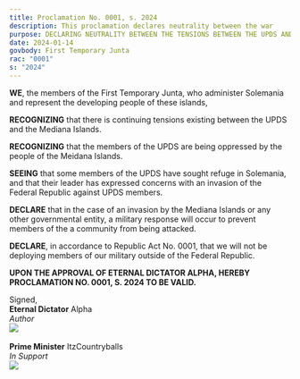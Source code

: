 ```yaml
---
title: Proclamation No. 0001, s. 2024
description: This proclamation declares neutrality between the war
purpose: DECLARING NEUTRALITY BETWEEN THE TENSIONS BETWEEN THE UPDS AND THE MEDIANA ISLANDS.
date: 2024-01-14
govbody: First Temporary Junta
rac: "0001"
s: "2024"
---
```


<p>
<b><span class="text-3xl font-bold">W</span>E</b>, the members of the First Temporary Junta, who administer Solemania and represent the developing people of these islands,

**RECOGNIZING** that there is continuing tensions existing between the UPDS and the Mediana Islands.

**RECOGNIZING** that the members of the UPDS are being oppressed by the people of the Meidana Islands.

**SEEING** that some members of the UPDS have sought refuge in Solemania, and that their leader has expressed concerns with an invasion of the Federal Republic against UPDS members.

**DECLARE** that in the case of an invasion by the Mediana Islands or any other governmental entity, a military response will occur to prevent members of the a community from being attacked.

**DECLARE**, in accordance to Republic Act No. 0001, that we will not be deploying members of our military outside of the Federal Republic.

**UPON THE APPROVAL OF ETERNAL DICTATOR ALPHA, HEREBY PROCLAMATION NO. 0001, S. 2024 TO BE VALID.**
</p>

<div class="grid text-right">
    Signed,
    <div class="block">
        <b>Eternal Dictator</b> Alpha<br>
        <i>Author</i><br>
        <img src="/assets/img/Alpha-sig.png" class="h-12 w-auto float-right block">
    </div><br>
    <div class="block">
        <b>Prime Minister</b> ItzCountryballs<br>
        <i>In Support</i><br>
        <img src="/assets/img/Itz-sig.png" class="h-12 w-auto float-right block">
    </div>
</div>